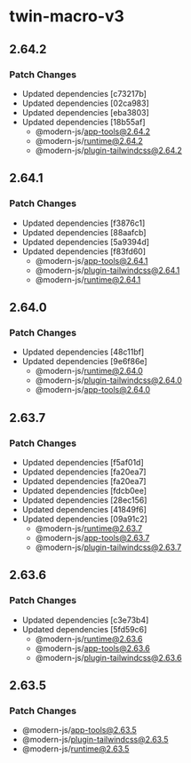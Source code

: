 # twin-macro-v3

## 2.64.2

### Patch Changes

- Updated dependencies [c73217b]
- Updated dependencies [02ca983]
- Updated dependencies [eba3803]
- Updated dependencies [18b55af]
  - @modern-js/app-tools@2.64.2
  - @modern-js/runtime@2.64.2
  - @modern-js/plugin-tailwindcss@2.64.2

## 2.64.1

### Patch Changes

- Updated dependencies [f3876c1]
- Updated dependencies [88aafcb]
- Updated dependencies [5a9394d]
- Updated dependencies [f83fd60]
  - @modern-js/app-tools@2.64.1
  - @modern-js/plugin-tailwindcss@2.64.1
  - @modern-js/runtime@2.64.1

## 2.64.0

### Patch Changes

- Updated dependencies [48c11bf]
- Updated dependencies [9e6f86e]
  - @modern-js/runtime@2.64.0
  - @modern-js/plugin-tailwindcss@2.64.0
  - @modern-js/app-tools@2.64.0

## 2.63.7

### Patch Changes

- Updated dependencies [f5af01d]
- Updated dependencies [fa20ea7]
- Updated dependencies [fa20ea7]
- Updated dependencies [fdcb0ee]
- Updated dependencies [28ec156]
- Updated dependencies [41849f6]
- Updated dependencies [09a91c2]
  - @modern-js/runtime@2.63.7
  - @modern-js/app-tools@2.63.7
  - @modern-js/plugin-tailwindcss@2.63.7

## 2.63.6

### Patch Changes

- Updated dependencies [c3e73b4]
- Updated dependencies [5fd59c6]
  - @modern-js/runtime@2.63.6
  - @modern-js/app-tools@2.63.6
  - @modern-js/plugin-tailwindcss@2.63.6

## 2.63.5

### Patch Changes

- @modern-js/app-tools@2.63.5
- @modern-js/plugin-tailwindcss@2.63.5
- @modern-js/runtime@2.63.5
